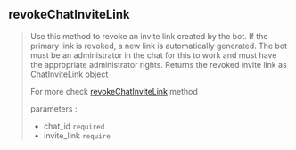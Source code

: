 ## revokeChatInviteLink

> Use this method to revoke an invite link created by the bot. If the primary link is revoked, a new link is automatically generated. The bot must be an administrator in the chat for this to work and must have the appropriate administrator rights. Returns the revoked invite link as ChatInviteLink object
>
> For more check [revokeChatInviteLink](https://core.telegram.org/bots/api#revokechatinvitelink) method
>
> parameters :
>
> - chat_id `required`
> - invite_link `require`

